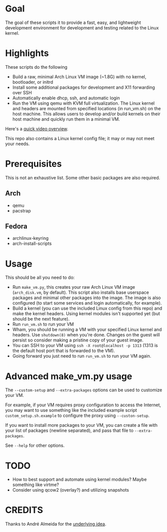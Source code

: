 # Goal

The goal of these scripts it to provide a fast, easy, and lightweight
development environment for development and testing related to the Linux
kernel.

# Highlights

These scripts do the following

* Build a raw, minimal Arch Linux VM image (~1.8G) with no kernel, bootloader,
  or initrd
* Install some additional packages for development and X11 forwarding over SSH
* Automatically enable dhcp, ssh, and automatic login
* Run the VM using qemu with KVM full virtualization. The Linux kernel and
  headers are mounted from specified locations (in run_vm.sh) on the host
  machine. This allows users to develop and/or build kernels on their host
  machine and quickly run them in a minimal VM.

Here's a [quick video overview](https://youtu.be/GeQZ2GKhfAE).

This repo also contains a Linux kernel config file; it may or may not meet your
needs.

# Prerequisites

This is not an exhaustive list. Some other basic packages are also required.

## Arch
* qemu
* pacstrap

## Fedora
* archlinux-keyring
* arch-install-scripts

# Usage

This should be all you need to do:

* Run `make_vm.py`, this creates your raw Arch Linux VM image (`arch_disk.vm`,
  by default). This script also installs base userspace packages and minimal
  other packages into the image. The image is also configured (to start some
  services and login automatically, for example).
* Build a kernel (you can use the included Linux config from this repo) and
  make the kernel headers. Using kernel modules isn't supported yet (but should
  be the next feature).
* Run `run_vm.sh` to run your VM
* Wham, you should be running a VM with your specified Linux kernel and
  headers. Use `shutdown(8)` when you're done. Changes on the guest will
  persist so consider making a pristine copy of your guest image.
* You can SSH to your VM using `ssh -X root@localhost -p 1313` (1313 is the
  default host port that is forwarded to the VM).
* Going forward you just need to run `run_vm.sh` to run your VM again.

# Advanced make_vm.py usage

The `--custom-setup` and `--extra-packages` options can be used to customize
your VM.

For example, if your VM requires proxy configuration to access the Internet,
you may want to use something like the included example script
`custom_setup.sh.example` to configure the proxy using `--custon-setup`.

If you want to install more packages to your VM, you can create a file with
your list of packages (newline separated), and pass that file to
`--extra-packages`.

See `--help` for other options.

# TODO

* How to best support and automate using kernel modules? Maybe something like
  virtme?
* Consider using qcow2 (overlay?) and utilizing snapshots

# CREDITS

Thanks to André Almeida for the [underlying idea](https://www.youtube.com/watch?v=HVPTpGLTJVw).
